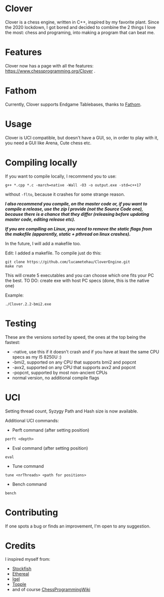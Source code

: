# Clover

Clover is a chess engine, written in C++, inspired by my favorite plant. Since the 2020 lockdown, I got bored and decided to combine the 2 things I love the most: chess and programing, into making a program that can beat me.

# Features

Clover now has a page with all the features: https://www.chessprogramming.org/Clover .

# Fathom

Currently, Clover supports Endgame Tablebases, thanks to [Fathom](https://github.com/jdart1/Fathom).

# Usage

Clover is UCI compatible, but doesn't have a GUI, so, in order to play with it, you need a GUI like Arena, Cute chess etc.

# Compiling locally

If you want to compile locally, I recommend you to use:

```g++ *.cpp *.c -march=native -Wall -O3 -o output.exe -std=c++17```

without ```-flto```, because it crashes for some strange reason.

***I also recommend you compile, on the master code or, if you want to compile a release, use the zip I provide (not the Source Code one), because there is a chance that they differ (releasing before updating master code, editing release etc).***

***If you are compiling on Linux, you need to remove the static flags from the makefile (apparently, static + pthread on linux crashes).***

In the future, I will add a makefile too.

Edit: I added a makefile. To compile just do this:

``` 
git clone https://github.com/lucametehau/CloverEngine.git
make run 
```
This will create 5 executables and you can choose which one fits your PC the best. TO DO: create exe with host PC specs (done, this is the native one)

Example:
```
./Clover.2.2-bmi2.exe
```

# Testing

These are the versions sorted by speed, the ones at the top being the fastest:

- -native, use this if it doesn't crash and if you have at least the same CPU specs as my I5 8250U :)
- -bmi2, supported on any CPU that supports bmi2 and popcnt
- -avx2, supported on any CPU that supports avx2 and popcnt
- -popcnt, supported by most non-ancient CPUs
- normal version, no additional compile flags

# UCI

Setting thread count, Syzygy Path and Hash size is now available.

Additional UCI commands:

- Perft command (after setting position)

```
perft <depth>
```

- Eval command (after setting position)

```
eval
```

- Tune command
```
tune <nrThreads> <path for positions>
```

- Bench command
```
bench
```

# Contributing

If one spots a bug or finds an improvement, I'm open to any suggestion.

# Credits

I inspired myself from:

- [Stockfish](https://github.com/official-stockfish/Stockfish)
- [Ethereal](https://github.com/AndyGrant/Ethereal)
- [Igel](https://github.com/vshcherbyna/igel)
- [Topple](https://github.com/konsolas/ToppleChess)
- and of course [ChessProgrammingWiki](https://www.chessprogramming.org/Main_Page)
